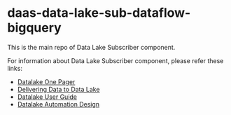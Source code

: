 # daas-data-lake-sub-dataflow-bigquery

This is the main repo of Data Lake Subscriber component. 

For information about Data Lake Subscriber component, please refer these links: 

* [Datalake One Pager](https://engineering-handbook.takeofftech.org/docs/centers-of-excellence/data-lake/data-lake-domain-one-pager/)
* [Delivering Data to Data Lake](https://engineering-handbook.takeofftech.org/docs/centers-of-excellence/data-lake/add-data-to-datalake/)
* [Datalake User Guide](https://takeofftech.atlassian.net/wiki/spaces/DLCE/pages/3531079709/Datalake+User+Guide)
* [Datalake Automation Design](https://takeofftech.atlassian.net/wiki/spaces/DLCE/pages/3531341835/Datalake+Automation+Design)

